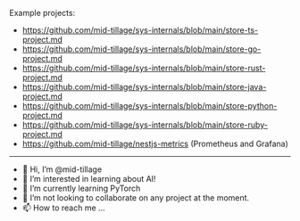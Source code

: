 Example projects: 
- https://github.com/mid-tillage/sys-internals/blob/main/store-ts-project.md
- https://github.com/mid-tillage/sys-internals/blob/main/store-go-project.md
- https://github.com/mid-tillage/sys-internals/blob/main/store-rust-project.md
- https://github.com/mid-tillage/sys-internals/blob/main/store-java-project.md
- https://github.com/mid-tillage/sys-internals/blob/main/store-python-project.md
- https://github.com/mid-tillage/sys-internals/blob/main/store-ruby-project.md
- https://github.com/mid-tillage/nestjs-metrics (Prometheus and Grafana)

----
- 👋 Hi, I’m @mid-tillage
- 👀 I’m interested in learning about AI!
- 🌱 I’m currently learning PyTorch
- 💞️ I’m not looking to collaborate on any project at the moment.
- 📫 How to reach me ...

<!---
sys-internals/sys-internals is a ✨ special ✨ repository because its `README.md` (this file) appears on your GitHub profile.
You can click the Preview link to take a look at your changes.
--->
